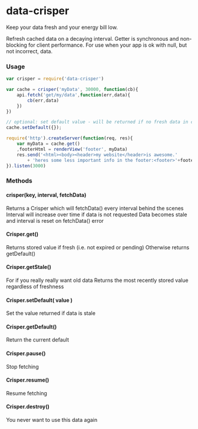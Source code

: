 # data-crisper
Keep your data fresh and your energy bill low.

Refresh cached data on a decaying interval. Getter is synchronous and non-blocking for client performance. For use when your app is ok with null, but not incorrect, data.


### Usage
```javascript
var crisper = require('data-crisper')

var cache = crisper('myData', 30000, function(cb){
	api.fetch('get/my/data',function(err,data){
		cb(err,data)
	})
})

// optional: set default value - will be returned if no fresh data in cache
cache.setDefault({});

require('http').createServer(function(req, res){
	var myData = cache.get()
	,footerHtml = renderView('footer', myData)
	res.send('<html><body><header>my website</header>is awesome.'
		+ 'heres some less important info in the footer:<footer>'+footerHtml+'</footer></body></html>')
}).listen(3000)

```


### Methods

#### crisper(key, interval, fetchData)
Returns a Crisper which will fetchData() every interval behind the scenes
Interval will increase over time if data is not requested
Data becomes stale and interval is reset on fetchData() error

#### Crisper.get()
Returns stored value if fresh (i.e. not expired or pending)
Otherwise returns getDefault()

#### Crisper.getStale()
For if you really really want old data
Returns the most recently stored value regardless of freshness

#### Crisper.setDefault( value )
Set the value returned if data is stale

#### Crisper.getDefault()
Return the current default

#### Crisper.pause()
Stop fetching

#### Crisper.resume()
Resume fetching

#### Crisper.destroy()
You never want to use this data again

